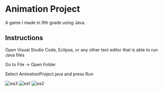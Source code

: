 Animation Project
=========
A game I made in 9th grade using Java.

Instructions
------------

Open Visual Studio Code, Eclipse, or any other text editor that is able to run Java files

Go to File -> Open Folder

Select AnimationProject.java and press Run

![ea3](https://github.com/eason-m-a/9th-grade-project/assets/44955296/c56342d6-a489-4b6e-8c74-1a3ccf5cee42)
![ea1](https://github.com/eason-m-a/9th-grade-project/assets/44955296/d6e1ee5c-67db-457e-a79f-6d4fa537fb1c)
![ea2](https://github.com/eason-m-a/9th-grade-project/assets/44955296/68dc337e-cb54-4200-b796-9e59c2c7d497)
